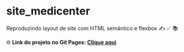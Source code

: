 # site_medicenter

Reproduzindo layout de site com HTML semântico e flexbox ✍ ✅ 📚

🌐 <b>Link do projeto no Git Pages: <a href="https://nashem8.github.io/site_medicenter/" target="_blank">Clique aqui</a></b>
